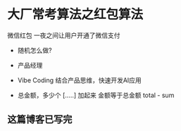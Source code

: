 # 大厂常考算法之红包算法

微信红包 一夜之间让用户开通了微信支付

- 随机怎么做?
- 产品经理
- Vibe Coding 结合产品思维，快速开发AI应用
  
- 总金额，多少个
  [.....]
  加起来 金额等于总金额
  total - sum


## 这篇博客已写完